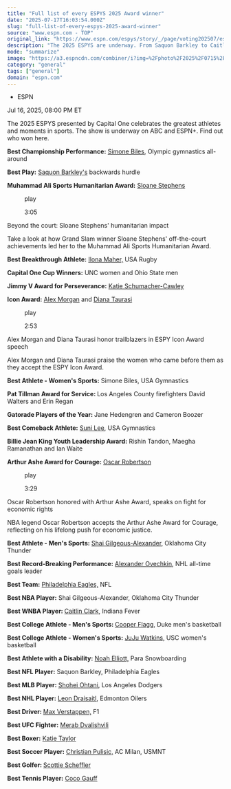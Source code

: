 ```yaml
---
title: "Full list of every ESPYS 2025 Award winner"
date: "2025-07-17T16:03:54.000Z"
slug: "full-list-of-every-espys-2025-award-winner"
source: "www.espn.com - TOP"
original_link: "https://www.espn.com/espys/story/_/page/voting202507/espys-2025-award-winners-saquon-barkley-caitlin-clark"
description: "The 2025 ESPYS are underway. From Saquon Barkley to Caitlin Clark, find out which athletes won."
mode: "summarize"
image: "https://a3.espncdn.com/combiner/i?img=%2Fphoto%2F2025%2F0715%2Fr1519406_1296x729_16%2D9.jpg"
category: "general"
tags: ["general"]
domain: "espn.com"
---
```

<div id="readability-page-1" class="page"><div><div><ul><li><p>ESPN</p></li></ul><p><span>Jul 16, 2025, 08:00 PM ET</span></p></div><p>The 2025 ESPYS presented by Capital One celebrates the greatest athletes and moments in sports. The show is underway on ABC and ESPN+. Find out who won here.</p><p><strong>Best Championship Performance:</strong> <a href="https://www.google.com/url?q=https://www.teamusa.com/profiles/simone-biles&amp;sa=D&amp;source=docs&amp;ust=1752713779473137&amp;usg=AOvVaw33apc1M2TfTX-WNIIIQyLg">Simone Biles</a>, Olympic gymnastics all-around</p><p><strong>Best Play:</strong> <a href="https://www.espn.com/nfl/player/news/_/id/3929630/saquon-barkley">Saquon Barkley's</a> backwards hurdle</p><p><strong>Muhammad Ali Sports Humanitarian Award:</strong> <a href="https://www.espn.com/tennis/player/_/id/1472/sloane-stephens">Sloane Stephens</a></p><div data-behavior="video_scroll"><figure data-video="watch,640,360,45756155" data-cerebro-id="6877fbd637ed595fcc5d89ad" data-title="Beyond the court: Sloane Stephens' humanitarian impact" data-source="espn"><picture><source data-srcset="https://a3.espncdn.com/combiner/i?img=%2Fmedia%2Fmotion%2F2025%2F0716%2Fdm_250716_sloane_espy_video%2Fdm_250716_sloane_espy_video.jpg&amp;w=640&amp;h=360&amp;cquality=80&amp;format=jpg" media="(min-width: 376px)"><source data-srcset="https://a3.espncdn.com/combiner/i?img=%2Fmedia%2Fmotion%2F2025%2F0716%2Fdm_250716_sloane_espy_video%2Fdm_250716_sloane_espy_video.jpg&amp;w=335&amp;cquality=80, https://a3.espncdn.com/combiner/i?img=%2Fmedia%2Fmotion%2F2025%2F0716%2Fdm_250716_sloane_espy_video%2Fdm_250716_sloane_espy_video.jpg&amp;w=670&amp;cquality=40&amp;format=jpg 2x" media="(max-width: 375px)"></picture><span data-id="45756155">play</span><figcaption><p>3:05</p></figcaption></figure><div><p>Beyond the court: Sloane Stephens' humanitarian impact</p><p>Take a look at how Grand Slam winner Sloane Stephens' off-the-court achievements led her to the Muhammad Ali Sports Humanitarian Award.</p></div></div><p><strong>Best Breakthrough Athlete:</strong> <a href="https://www.google.com/url?q=https://www.teamusa.com/profiles/ilona-maher-1118568&amp;sa=D&amp;source=docs&amp;ust=1752716553740559&amp;usg=AOvVaw00YMzZ_-Hwfxr3m1ikxvMX">Ilona Maher,</a> USA Rugby</p><p><strong>Capital One Cup Winners:</strong> UNC women and Ohio State men</p><p><strong>Jimmy V Award for Perseverance:</strong> <a href="https://gopsusports.com/staff/katie-schumacher-cawley">Katie Schumacher-Cawley</a></p><p><strong>Icon Award:</strong> <a href="https://www.espn.com/soccer/player/_/id/158774/alex-morgan">Alex Morgan</a> and <a href="https://www.espn.com/wnba/player/_/id/585/diana-taurasi">Diana Taurasi</a></p><div data-behavior="video_scroll"><figure data-video="watch,640,360,45758766" data-cerebro-id="687853e6f2f39a6611715323" data-title="Alex Morgan and Diana Taurasi honor trailblazers in ESPY Icon Award speech" data-source="espn" data-contributing-partner="wsc"><picture><source data-srcset="https://a.espncdn.com/combiner/i?img=%2Fmedia%2Fmotion%2F2025%2F0716%2Fss_20250716_213743609_2898008%2Fss_20250716_213743609_2898008.jpg&amp;w=640&amp;h=360&amp;cquality=80&amp;format=jpg" media="(min-width: 376px)"><source data-srcset="https://a.espncdn.com/combiner/i?img=%2Fmedia%2Fmotion%2F2025%2F0716%2Fss_20250716_213743609_2898008%2Fss_20250716_213743609_2898008.jpg&amp;w=335&amp;cquality=80, https://a.espncdn.com/combiner/i?img=%2Fmedia%2Fmotion%2F2025%2F0716%2Fss_20250716_213743609_2898008%2Fss_20250716_213743609_2898008.jpg&amp;w=670&amp;cquality=40&amp;format=jpg 2x" media="(max-width: 375px)"></picture><span data-id="45758766">play</span><figcaption><p>2:53</p></figcaption></figure><div><p>Alex Morgan and Diana Taurasi honor trailblazers in ESPY Icon Award speech</p><p>Alex Morgan and Diana Taurasi praise the women who came before them as they accept the ESPY Icon Award.</p></div></div><p><strong>Best Athlete - Women's Sports:</strong> Simone Biles, USA Gymnastics</p><p><strong>Pat Tillman Award for Service: </strong>Los Angeles County firefighters David Walters and Erin Regan</p><p><strong>Gatorade Players of the Year: </strong>Jane Hedengren and Cameron Boozer</p><p><strong>Best Comeback Athlete:</strong> <a href="https://www.teamusa.com/profiles/sunisa-lee-1074875">Suni Lee</a>, USA Gymnastics</p><p><strong>Billie Jean King Youth Leadership Award:</strong> Rishin Tandon, Maegha Ramanathan and Ian Waite</p><p><strong>Arthur Ashe Award for Courage:</strong> <a href="https://www.espn.com/nba/player/_/id/4119/oscar-robertson">Oscar Robertson</a></p><div data-behavior="video_scroll"><figure data-video="watch,640,360,45758965" data-cerebro-id="687862e937ed595fcc5fcc9b" data-title="Oscar Robertson honored with Arthur Ashe Award, speaks on fight for economic rights" data-source="espn" data-contributing-partner="wsc"><picture><source data-srcset="https://a3.espncdn.com/combiner/i?img=%2Fmedia%2Fmotion%2F2025%2F0716%2Fss_20250716_224146356_2898072%2Fss_20250716_224146356_2898072.jpg&amp;w=640&amp;h=360&amp;cquality=80&amp;format=jpg" media="(min-width: 376px)"><source data-srcset="https://a3.espncdn.com/combiner/i?img=%2Fmedia%2Fmotion%2F2025%2F0716%2Fss_20250716_224146356_2898072%2Fss_20250716_224146356_2898072.jpg&amp;w=335&amp;cquality=80, https://a3.espncdn.com/combiner/i?img=%2Fmedia%2Fmotion%2F2025%2F0716%2Fss_20250716_224146356_2898072%2Fss_20250716_224146356_2898072.jpg&amp;w=670&amp;cquality=40&amp;format=jpg 2x" media="(max-width: 375px)"></picture><span data-id="45758965">play</span><figcaption><p>3:29</p></figcaption></figure><div><p>Oscar Robertson honored with Arthur Ashe Award, speaks on fight for economic rights</p><p>NBA legend Oscar Robertson accepts the Arthur Ashe Award for Courage, reflecting on his lifelong push for economic justice.</p></div></div><p><strong>Best Athlete - Men's Sports:</strong> <a href="https://www.espn.com/nba/player/_/id/4278073/shai-gilgeous-alexander">Shai Gilgeous-Alexander</a>, Oklahoma City Thunder</p><p><strong>Best Record-Breaking Performance:</strong> <a href="https://www.espn.com/nhl/player/_/id/3101/alex-ovechkin">Alexander Ovechkin</a>, NHL all-time goals leader</p><p><strong>Best Team:</strong> <a href="https://www.espn.com/nfl/team/_/name/phi/philadelphia-eagles">Philadelphia Eagles,</a> NFL</p><p><strong>Best NBA Player:</strong> Shai Gilgeous-Alexander, Oklahoma City Thunder</p><p><strong>Best WNBA Player: </strong><a href="https://www.espn.com/wnba/player/_/id/4433403/caitlin-clark">Caitlin Clark</a>, Indiana Fever</p><p><strong>Best College Athlete - Men's Sports: </strong><a href="https://www.espn.com/nba/player/_/id/5041939/cooper-flagg">Cooper Flagg</a>, Duke men's basketball</p><p><strong>Best College Athlete - Women's Sports:</strong> <a href="https://www.espn.com/womens-college-basketball/player/_/id/5175946/juju-watkins">JuJu Watkins,</a> USC women's basketball</p><p><strong>Best Athlete with a Disability:</strong> <a href="https://www.teamusa.com/profiles/noah-elliott-1089028">Noah Elliott,</a> Para Snowboarding</p><p><strong>Best NFL Player:</strong> Saquon Barkley, Philadelphia Eagles</p><p><strong>Best MLB Player:</strong> <a href="https://www.espn.com/mlb/player/_/id/39832">Shohei Ohtani</a>, Los Angeles Dodgers</p><p><strong>Best NHL Player:</strong> <a href="https://www.espn.com/nhl/player/_/id/3114727">Leon Draisaitl</a>, Edmonton Oilers</p><p><strong>Best Driver: </strong><a href="https://www.espn.com/racing/driver/_/id/4665/max-verstappen">Max Verstappen,</a> F1</p><p><strong>Best UFC Fighter:</strong> <a href="https://www.espn.com/mma/fighter/_/id/3948572/merab-dvalishvili">Merab Dvalishvili</a></p><p><strong>Best Boxer:</strong> <a href="https://www.espn.com/boxing/story/_/id/38461423/katie-taylor-biography-boxing-record-fights-more">Katie Taylor</a></p><p><strong>Best Soccer Player:</strong> <a href="https://www.espn.com/soccer/player/_/id/225607/christian-pulisic">Christian Pulisic,</a> AC Milan, USMNT</p><p><strong>Best Golfer: </strong><a href="https://www.espn.com/golf/player/_/id/9478/scottie-scheffler">Scottie Scheffler</a></p><p><strong>Best Tennis Player:</strong> <a href="https://www.espn.com/tennis/player/_/id/3626/coco-gauff">Coco Gauff</a></p>
</div></div>